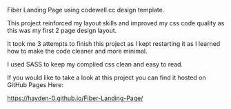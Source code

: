 Fiber Landing Page using codewell.cc design template.

This project reinforced my layout skills and improved my css code quality as this was my first 2 page design layout.

It took me 3 attempts to finish this project as I kept restarting it as I learned how to make the code cleaner and more minimal.

I used SASS to keep my complied css clean and easy to read.

If you would like to take a look at this project you can find it hosted on GitHub Pages Here: 

https://hayden-0.github.io/Fiber-Landing-Page/
